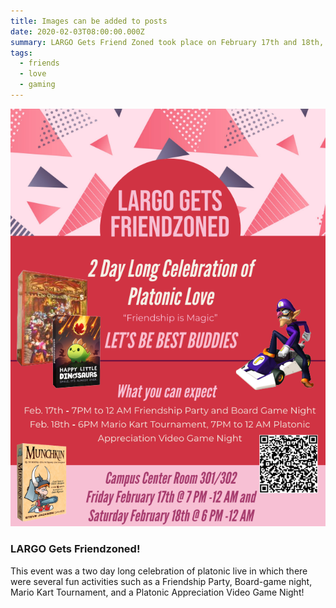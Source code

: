 ```yaml
---
title: Images can be added to posts
date: 2020-02-03T08:00:00.000Z
summary: LARGO Gets Friend Zoned took place on February 17th and 18th, 2023
tags:
  - friends
  - love
  - gaming
---
```


![largo Friendzoned](src/assets/img/largo_gets_friend_zoned.png "LARGO Gets Friendzoned")

### LARGO Gets Friendzoned!

This event was a two day long celebration of platonic live in which there were several fun activities such as a Friendship Party, Board-game night, Mario Kart Tournament, and a Platonic Appreciation Video Game Night!